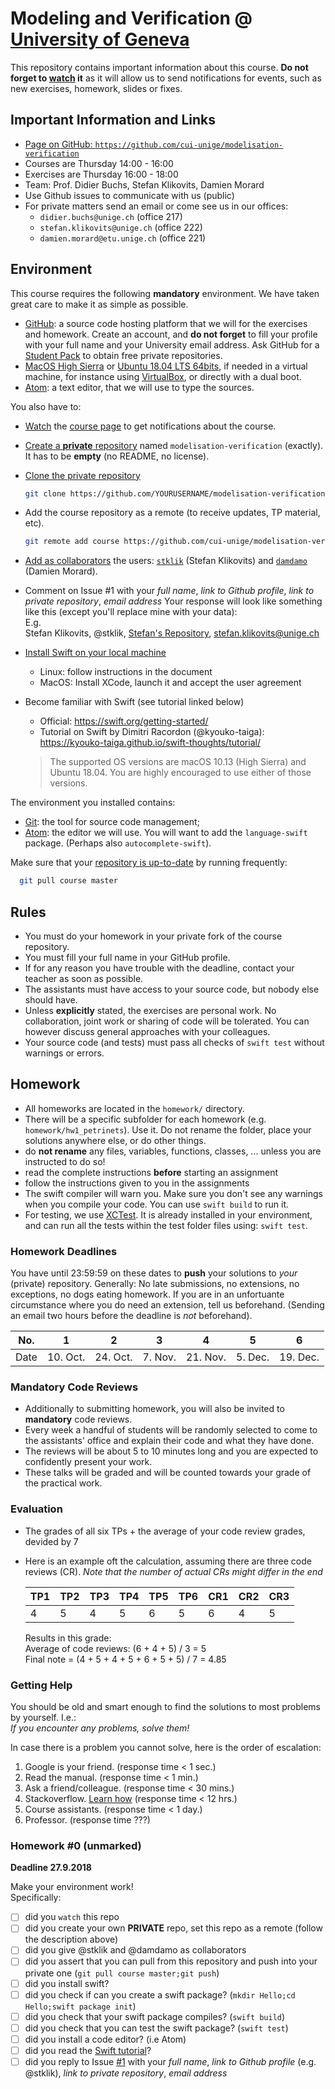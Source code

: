 # Modeling and Verification @ [University of Geneva](http://www.unige.ch)

This repository contains important information about this course.
**Do not forget to [watch](https://github.com/cui-unige/modelisation-verification/subscription) it** as it will allow us to send notifications for events,
such as new exercises, homework, slides or fixes.

## Important Information and Links

* [Page on GitHub: `https://github.com/cui-unige/modelisation-verification`](https://github.com/cui-unige/modelisation-verification)
* Courses are Thursday 14:00 - 16:00
* Exercises are Thursday 16:00 - 18:00
* Team: Prof. Didier Buchs, Stefan Klikovits, Damien Morard
* Use Github issues to communicate with us (public)
* For private matters send an email or come see us in our offices: 
    * `didier.buchs@unige.ch` (office 217) 
    * `stefan.klikovits@unige.ch` (office 222) 
    * `damien.morard@etu.unige.ch` (office 221)

## Environment

This course requires the following **mandatory** environment.
We have taken great care to make it as simple as possible.

* [GitHub](https://github.com): a source code hosting platform
  that we will for the exercises and homework.
  Create an account, and **do not forget** to fill your profile with your full name
  and your University email address.
  Ask GitHub for a [Student Pack](https://education.github.com/pack) to obtain
  free private repositories.
* [MacOS High Sierra](https://www.apple.com/macos/high-sierra/)
  or [Ubuntu 18.04 LTS 64bits](https://www.ubuntu.com/download/desktop),
  if needed in a virtual machine, for instance using [VirtualBox](http://virtualbox.org),
  or directly with a dual boot.
* [Atom](https://atom.io): a text editor, that we will use to type the sources.

You also have to:
* [Watch](https://github.com/cui-unige/modelisation-verification/subscription)
  the [course page](https://github.com/cui-unige/modelisation-verification)
  to get notifications about the course.
* [Create a **private** repository](https://help.github.com/articles/creating-a-new-repository/)
  named `modelisation-verification` (exactly). It has to be **empty** (no README, no license).
* [Clone the private repository](https://help.github.com/articles/cloning-a-repository/)

  ```sh
  git clone https://github.com/YOURUSERNAME/modelisation-verification.git
  ```

* Add the course repository as a remote (to receive updates, TP material, etc).

  ```sh
  git remote add course https://github.com/cui-unige/modelisation-verification.git
  ```
  
* [Add as collaborators](https://help.github.com/articles/inviting-collaborators-to-a-personal-repository/)
  the users: [`stklik`](https://github.com/stklik) (Stefan Klikovits)
  and [`damdamo`](https://github.com/damdamo) (Damien Morard).

* Comment on Issue #1 with your *full name*, *link to Github profile*, *link to private repository*, *email address*
  Your response will look like something like this (except you'll replace mine with your data):  
  E.g.  
  Stefan Klikovits, @stklik, [Stefan's Repository](http://https://github.com/stklik/modelisation-verification), stefan.klikovits@unige.ch


* [Install Swift on your local machine](https://swift.org/getting-started/#installing-swift)
  * Linux: follow instructions in the document
  * MacOS: Install XCode, launch it and accept the user agreement

* Become familiar with Swift (see tutorial linked below)
   * Official: https://swift.org/getting-started/
   * Tutorial on Swift by Dimitri Racordon (@kyouko-taiga): https://kyouko-taiga.github.io/swift-thoughts/tutorial/

   > The supported OS versions are macOS 10.13 (High Sierra) and Ubuntu 18.04.
   > You are highly encouraged to use either of those versions.




The environment you installed contains:
* [Git](https://git-scm.com/docs/gittutorial):
  the tool for source code management;
* [Atom](https://atom.io):
  the editor we will use.
  You will want to add the `language-swift` package. (Perhaps also `autocomplete-swift`).

Make sure that your [repository is up-to-date](https://help.github.com/articles/syncing-a-fork/)
by running frequently:

```sh
  git pull course master
```

## Rules

* You must do your homework in your private fork of the course repository.
* You must fill your full name in your GitHub profile.
* If for any reason you have trouble with the deadline,
  contact your teacher as soon as possible.
* The assistants must have access to your source code, but nobody else should have.
* Unless **explicitly** stated, the exercises are personal work. No collaboration, joint work or sharing of code will be tolerated. You can however discuss general approaches with your colleagues.
* Your source code (and tests) must pass all checks of `swift test`
  without warnings or errors.

## Homework
* All homeworks are located in the `homework/` directory.
* There will be a specific subfolder for each homework (e.g. `homework/hw1_petrinets`). Use it. Do not rename the folder, place your solutions anywhere else, or do other things.
* do **not rename** any files, variables, functions, classes, ... unless you are instructed to do so!
* read the complete instructions **before** starting an assignment 
* follow the instructions given to you in the assignments
* The swift compiler will warn you. 
  Make sure you don't see any warnings when you compile your code.
  You can use `swift build` to run it.
* For testing, we use [XCTest](https://developer.apple.com/documentation/xctest).
  It is already installed in your environment,
  and can run all the tests within the test folder files using: `swift test`.

### Homework Deadlines
You have until 23:59:59 on these dates to **push** your solutions to *your* (private) repository.
Generally: No late submissions, no extensions, no exceptions, no dogs eating homework. 
If you are in an unfortuante circumstance where you do need an extension, tell us beforehand.
(Sending an email two hours before the deadline is *not* beforehand).

| No.  |    1     |    2     |    3     |    4     |    5     |    6     |
| ---- | -------- | -------- | -------- | -------- | -------- | -------- |
| Date | 10. Oct. | 24. Oct. | 7.  Nov. | 21. Nov. | 5.  Dec. | 19. Dec. |

### Mandatory Code Reviews

 * Additionally to submitting homework, you will also be invited to **mandatory** code reviews.
 * Every week a handful of students will be randomly selected to come to the assistants' office and explain their code and what they have done. 
 * The reviews will be about 5 to 10 minutes long and you are expected to confidently present your work.
 * These talks will be graded and will be counted towards your grade of the practical work.

### Evaluation

 * The grades of all six TPs + the average of your code review grades, devided by 7
 * Here is an example oft the calculation, assuming there are three code reviews (CR). *Note that the number of actual CRs might differ in the end*
 
   | TP1 | TP2 | TP3 | TP4 | TP5 | TP6 | CR1 | CR2 | CR3 |
   | --- | --- | --- | --- | --- | --- | --- | --- | --- |
   |  4  |  5  |  4  |  5  |  6  |  5  |  6  |  4  |  5  |
   
   Results in this grade:  
   Average of code reviews: (6 + 4 + 5) / 3 = 5  
   Final note = (4 + 5 + 4 + 5 + 6 + 5 + 5) / 7 = 4.85

### Getting Help

You should be old and smart enough to find the solutions to most problems by yourself. I.e.:  
*If you encounter any problems, solve them!*

In case there is a problem you cannot solve, here is the order of escalation:
  1. Google is your friend. (response time < 1 sec.)
  2. Read the manual. (response time < 1 min.)
  3. Ask a friend/colleague. (response time < 30 mins.)
  4. Stackoverflow. [Learn how](https://stackoverflow.com/help/how-to-ask) (response time < 12 hrs.)
  5. Course assistants. (response time < 1 day.)
  6. Professor. (response time ???)


### Homework #0 (unmarked)

**Deadline 27.9.2018**

Make your environment work!  
Specifically:
* [ ] did you `watch` this repo
* [ ] did you create your own **PRIVATE** repo, set this repo as a remote (follow the description above)
* [ ] did you give @stklik and @damdamo as collaborators
* [ ] did you assert that you can pull from this repository and push into your private one (`git pull course master;git push`)
* [ ] did you install swift?
* [ ] did you check if can you create a swift package? (`mkdir Hello;cd Hello;swift package init`)
* [ ] did you check that your swift package compiles? (`swift build`)
* [ ] did you check that you can test the swift package? (`swift test`)
* [ ] did you install a code editor? (i.e Atom)
* [ ] did you read the [Swift tutorial](https://kyouko-taiga.github.io/swift-thoughts/tutorial/)? 
* [ ] did you reply to Issue [#1](https://github.com/cui-unige/modelisation-verification/issues/1) with your *full name*, *link to Github profile* (e.g. @stklik), *link to private repository*, *email address*

<!--
### Homework #1

The source files are located within: `homework/hw1_petrinets/`.
You have to understand the provided code and fill in the missing code (marked with `TODO`).
Do **not** touch the existing code or tests,
but you can add your own tests **in a new file** within the `Tests` folder.

The deadline is 10 october 2017 at 23:59.
We will clone all your repositories using a script,
so make sure that @stklik and @damdamo have read access.

Evaluation will be:

* have you done anything at the deadline?
  (yes: 1 point, no: 0 point)
  * [ ] Done anything
* do you have understood and implemented all the required notions?
  (all: 3 points, none: 0 point)
  * [ ] Reachability graph
  * [ ] Coverability graph
* do you have understood and implemented corners cases of all the required
  notions?
  (all: +2 points, none: 0 point)
  * [ ] Reachability graph
  * [ ] Coverability graph
* do you have correctly written and tested your code?
  (no: -0.5 point for each)
  * [ ] Coding standards
  * [ ] Tests
  * [ ] Code coverage

| Grade |
| ----- |
|       |
 -->
